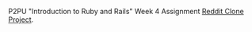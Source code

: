 P2PU "Introduction to Ruby and Rails" Week 4 Assignment
[Reddit Clone Project](http://alindeman.github.com/p2pu-rubyrails/week4.html).
